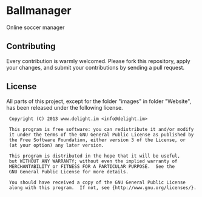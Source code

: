 # Ballmanager

Online soccer manager

## Contributing

Every contribution is warmly welcomed. Please fork this repository, apply your changes, and submit your contributions by sending a pull request.

## License

All parts of this project, except for the folder "images" in folder "Website", has been released under the following license.

```
 Copyright (C) 2013 www.delight.im <info@delight.im>
 
 This program is free software: you can redistribute it and/or modify
 it under the terms of the GNU General Public License as published by
 the Free Software Foundation, either version 3 of the License, or
 (at your option) any later version.
 
 This program is distributed in the hope that it will be useful,
 but WITHOUT ANY WARRANTY; without even the implied warranty of
 MERCHANTABILITY or FITNESS FOR A PARTICULAR PURPOSE.  See the
 GNU General Public License for more details.
 
 You should have received a copy of the GNU General Public License
 along with this program.  If not, see {http://www.gnu.org/licenses/}.
```